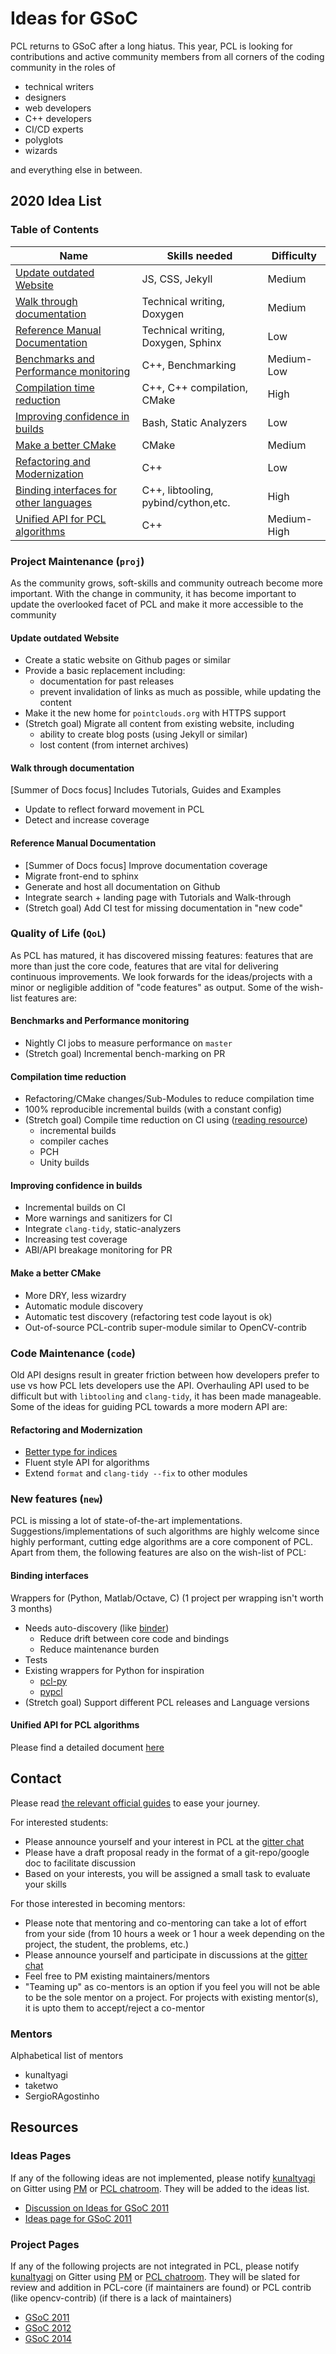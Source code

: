 # Ideas for GSoC

PCL returns to GSoC after a long hiatus. This year, PCL is looking for contributions and active community members from all corners of the coding community in the roles of
* technical writers
* designers
* web developers
* C++ developers
* CI/CD experts
* polyglots
* wizards

and everything else in between.

## 2020 Idea List

### Table of Contents
| Name | Skills needed | Difficulty |
|---|---|---| 
| [Update outdated Website](#Update-outdated-Website) | JS, CSS, Jekyll | Medium |
| [Walk through documentation](#Walk-through-documentation) | Technical writing, Doxygen | Medium |
| [Reference Manual Documentation](#Reference-Manual-Documentation) | Technical writing, Doxygen, Sphinx | Low |
| [Benchmarks and Performance monitoring](#Benchmarks-and-Performance-monitoring) | C++, Benchmarking | Medium-Low |
| [Compilation time reduction](#Compilation-time-reduction) | C++, C++ compilation, CMake | High |
| [Improving confidence in builds](#Improving-confidence-in-builds) | Bash, Static Analyzers | Low |
| [Make a better CMake](#Make-a-better-CMake) | CMake | Medium |
| [Refactoring and Modernization](#Refactoring-and-Modernization) | C++ | Low |
| [Binding interfaces for other languages](#Binding-interfaces) | C++, libtooling, pybind/cython,etc. | High |
| [Unified API for PCL algorithms](#Unified-API-for-PCL-algorithms) | C++ | Medium-High |

### Project Maintenance (`proj`)
As the community grows, soft-skills and community outreach become more important. With the change in community, it has become important to update the overlooked facet of PCL and make it more accessible to the community
#### Update outdated Website
  * Create a static website on Github pages or similar
  * Provide a basic replacement including:
    * documentation for past releases
    * prevent invalidation of links as much as possible, while updating the content
  * Make it the new home for `pointclouds.org` with HTTPS support
  * (Stretch goal) Migrate all content from existing website, including 
    * ability to create blog posts (using Jekyll or similar)
    * lost content (from internet archives)
#### Walk through documentation
[Summer of Docs focus] Includes Tutorials, Guides and Examples
  * Update to reflect forward movement in PCL
  * Detect and increase coverage
#### Reference Manual Documentation
  * [Summer of Docs focus] Improve documentation coverage
  * Migrate front-end to sphinx
  * Generate and host all documentation on Github
  * Integrate search + landing page with Tutorials and Walk-through
  * (Stretch goal) Add CI test for missing documentation in "new code"

### Quality of Life (`QoL`)
As PCL has matured, it has discovered missing features: features that are more than just the core code, features that are vital for delivering continuous improvements. We look forwards for the ideas/projects with a minor or negligible addition of "code features" as output. Some of the wish-list features are:
#### Benchmarks and Performance monitoring
  * Nightly CI jobs to measure performance on `master`
  * (Stretch goal) Incremental bench-marking on PR
#### Compilation time reduction
  * Refactoring/CMake changes/Sub-Modules to reduce compilation time
  * 100% reproducible incremental builds (with a constant config)
  * (Stretch goal) Compile time reduction on CI using ([reading resource](https://onqtam.com/programming/2019-12-20-pch-unity-cmake-3-16/))
    * incremental builds
    * compiler caches
    * PCH
    * Unity builds
#### Improving confidence in builds
  * Incremental builds on CI
  * More warnings and sanitizers for CI
  * Integrate `clang-tidy`, static-analyzers
  * Increasing test coverage
  * ABI/API breakage monitoring for PR
#### Make a better CMake
  * More DRY, less wizardry
  * Automatic module discovery
  * Automatic test discovery (refactoring test code layout is ok)
  * Out-of-source PCL-contrib super-module similar to OpenCV-contrib

### Code Maintenance (`code`)
Old API designs result in greater friction between how developers prefer to use vs how PCL lets developers use the API. Overhauling API used to be difficult but with `libtooling` and `clang-tidy`, it has been made manageable. Some of the ideas for guiding PCL towards a more modern API are:
#### Refactoring and Modernization
  * [Better type for indices](https://github.com/PointCloudLibrary/pcl/wiki/PCL-RFC-0002:-Better-type-for-indices)
  * Fluent style API for algorithms
  * Extend `format` and `clang-tidy --fix` to other modules

### New features (`new`)
PCL is missing a lot of state-of-the-art implementations. Suggestions/implementations of such algorithms are highly welcome since highly performant, cutting edge algorithms are a core component of PCL. Apart from them, the following features are also on the wish-list of PCL:
#### Binding interfaces
Wrappers for (Python, Matlab/Octave, C) (1 project per wrapping isn't worth 3 months)
  * Needs auto-discovery (like [binder](https://github.com/RosettaCommons/binder))
    * Reduce drift between core code and bindings
    * Reduce maintenance burden
  * Tests
  * Existing wrappers for Python for inspiration
    * [pcl-py](https://github.com/strawlab/python-pcl)
    * [pypcl](https://github.com/davidcaron/pclpy)
  * (Stretch goal) Support different PCL releases and Language versions
#### Unified API for PCL algorithms
Please find a detailed document [here](https://github.com/PointCloudLibrary/pcl/wiki/PCL-RFC-0003:-Unified-API-for-Algorithms)

## Contact
Please read [the relevant official guides](https://developers.google.com/open-source/gsoc/resources/guide) to ease your journey.

For interested students:
* Please announce yourself and your interest in PCL at the [gitter chat](https://gitter.im/PointCloudLibrary/pcl) 
* Please have a draft proposal ready in the format of a git-repo/google doc to facilitate discussion
* Based on your interests, you will be assigned a small task to evaluate your skills

For those interested in becoming mentors:
* Please note that mentoring and co-mentoring can take a lot of effort from your side (from 10 hours a week or 1 hour a week depending on the project, the student, the problems, etc.)
* Please announce yourself and participate in discussions at the [gitter chat](https://gitter.im/PointCloudLibrary/pcl)
* Feel free to PM existing maintainers/mentors
* "Teaming up" as co-mentors is an option if you feel you will not be able to be the sole mentor on a project. For projects with existing mentor(s), it is upto them to accept/reject a co-mentor

### Mentors
Alphabetical list of mentors
* kunaltyagi
* taketwo
* SergioRAgostinho 

## Resources
### Ideas Pages
If any of the following ideas are not implemented, please notify [kunaltyagi](https://github.com/kunaltyagi) on Gitter using [PM](https://gitter.im/kunaltyagi) or [PCL chatroom](https://gitter.im/PointCloudLibrary/pcl). They will be added to the ideas list.
* [Discussion on Ideas for GSoC 2011](http://www.pcl-developers.org/two-more-projects-for-GSOC-tt4645184.html#none)
* [Ideas page for GSoC 2011](https://web.archive.org/web/20130314145536/http://www.pointclouds.org:80/gsoc2011/ideas.html)
<!-- * [Ideas page for GSoC 2014](http://www.pointclouds.org/gsoc/) State of the art is Deep Learning -->
### Project Pages
If any of the following projects are not integrated in PCL, please notify [kunaltyagi](https://github.com/kunaltyagi) on Gitter using [PM](https://gitter.im/kunaltyagi) or [PCL chatroom](https://gitter.im/PointCloudLibrary/pcl). They will be slated for review and addition in PCL-core (if maintainers are found) or PCL contrib (like opencv-contrib) (if there is a lack of maintainers)
* [GSoC 2011](http://www.pointclouds.org/blog/gsoc/)
* [GSoC 2012](https://web.archive.org/web/20121009031358/http://pointclouds.org:80/news/pcl-gsoc-kickstart.html)
* [GSoC 2014](http://www.pointclouds.org/blog/gsoc14/index.php)